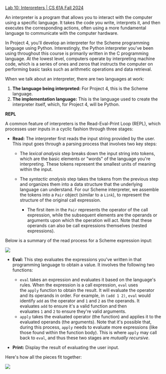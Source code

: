 [Lab 10: Interpreters | CS 61A Fall 2024](https://insideempire.github.io/CS61A-Website-Archive/lab/lab10/index.html)

An interpreter is a program that allows you to interact with the computer using a specific language. It takes the code you write, interprets it, and then executes the corresponding actions, often using a more fundamental language to communicate with the computer hardware.

In Project 4, you'll develop an interpreter for the Scheme programming language using Python. Interestingly, the Python interpreter you've been using throughout this course is primarily written in the C programming language. At the lowest level, computers operate by interpreting machine code, which is a series of ones and zeros that instructs the computer on performing basic tasks such as arithmetic operations and data retrieval.

When we talk about an interpreter, there are two languages at work:

1. **The language being interpreted:** For Project 4, this is the Scheme language.
2. **The implementation language:** This is the language used to create the interpreter itself, which, for Project 4, will be Python.

  

**REPL**

A common feature of interpreters is the Read-Eval-Print Loop (REPL), which processes user inputs in a cyclic fashion through three stages:

- **Read:** The interpreter first reads the input string provided by the user. This input goes through a parsing process that involves two key steps:
    
    - The _lexical analysis_ step breaks down the input string into tokens, which are the basic elements or "words" of the language you're interpreting. These tokens represent the smallest units of meaning within the input.
    - The _syntactic analysis_ step takes the tokens from the previous step and organizes them into a data structure that the underlying language can understand. For our Scheme interpreter, we assemble the tokens into a `Pair` object (similar to a `Link`), to represent the structure of the original call expression.
        
        - The first item in the `Pair` represents the operator of the call expression, while the subsequent elements are the operands or arguments upon which the operation will act. Note that these operands can also be call expressions themselves (nested expressions).  
            

Below is a summary of the read process for a Scheme expression input:  

![](https://insideempire.github.io/CS61A-Website-Archive/lab/lab10/assets/parser.png)  

- **Eval:** This step evaluates the expressions you've written in that programming language to obtain a value. It involves the following two functions:
    
    - `eval` takes an expression and evaluates it based on the language's rules. When the expression is a call expression, `eval` uses the `apply` function to obtain the result. It will evaluate the operator and its operands in order. For example, in `(add 1 2)`, `eval` would identify `add` as the operator and `1` and `2` as the operands. It evaluates `add` to ensure it's a valid function and then evaluates `1` and `2` to ensure they're valid arguments.
    - `apply` takes the evaluated operator (the function) and applies it to the evaluated operands (the arguments). Note that it's possible that, during this process, `apply` needs to evaluate more expressions (like those found within the function body). This is where `apply` may call back to `eval`, and thus these two stages are _mutually recursive_.
- **Print:** Display the result of evaluating the user input.

  
Here's how all the pieces fit together:  

![](https://insideempire.github.io/CS61A-Website-Archive/lab/lab10/assets/repl.png)